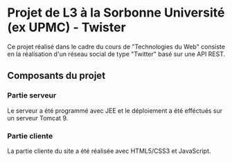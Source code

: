# Projet de L3 à la Sorbonne Université (ex UPMC) - Twister

Ce projet réalisé dans le cadre du cours de "Technologies du Web" consiste en la réalisation d'un réseau social de type "Twitter" basé sur une API REST.

## Composants du projet
### Partie serveur

Le serveur a été programmé avec JEE et le déploiement a été efféctués sur un serveur Tomcat 9.

### Partie cliente

La partie cliente du site a été réalisée avec HTML5/CSS3 et JavaScript.
